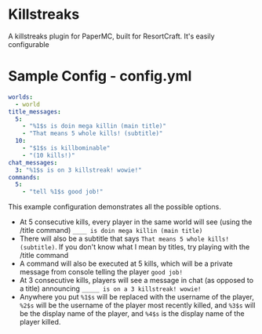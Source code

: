 # Killstreaks
A killstreaks plugin for PaperMC, built for ResortCraft. It's easily configurable

# Sample Config - config.yml
```yaml
worlds:
  - world
title_messages:
  5:
    - "%1$s is doin mega killin (main title)"
    - "That means 5 whole kills! (subtitle)"
  10:
    - "$1$s is killbominable"
    - "(10 kills!)"
chat_messages:
  3: "%1$s is on 3 killstreak! wowie!"
commands:
  5:
    - "tell %1$s good job!"
```
This example configuration demonstrates all the possible options.
- At 5 consecutive kills, every player in the same world will see (using the /title command) `____ is doin mega killin (main title)` 
- There will also be a subtitle that says `That means 5 whole kills! (subtitle)`. If you don't know what I mean by titles, try playing with the /title command
- A command will also be executed at 5 kills, which will be a private message from console telling the player `good job!`
- At 3 consecutive kills, players will see a message in chat (as opposed to a title) announcing `_____ is on a 3 killstreak! wowie!`
- Anywhere you put `%1$s` will be replaced with the username of the player, `%2$s` will be the username of the player most recently killed, and `%3$s` will be the display name of the player, and `%4$s` is the display name of the player killed.
